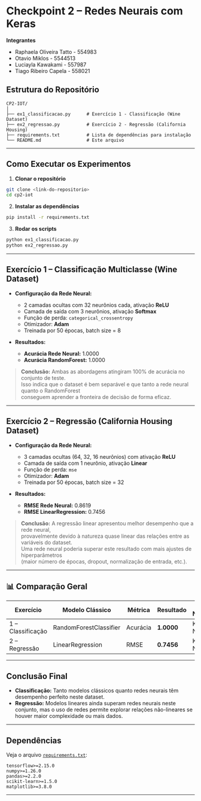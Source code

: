 #  Checkpoint 2 – Redes Neurais com Keras
  **Integrantes**
- Raphaela Oliveira Tatto - 554983
- Otavio Miklos - 5544513
- Luciayla Kawakami - 557987
- Tiago Ribeiro Capela - 558021
##  Estrutura do Repositório

```
CP2-IOT/
│
├── ex1_classificacao.py      # Exercício 1 - Classificação (Wine Dataset)
├── ex2_regressao.py          # Exercício 2 - Regressão (California Housing)
├── requirements.txt          # Lista de dependências para instalação
└── README.md                 # Este arquivo
```

---

##  Como Executar os Experimentos

1. **Clonar o repositório**
```bash
git clone <link-do-repositorio>
cd cp2-iot
```

2. **Instalar as dependências**
```bash
pip install -r requirements.txt
```

3. **Rodar os scripts**
```bash
python ex1_classificacao.py
python ex2_regressao.py
```

---

##  Exercício 1 – Classificação Multiclasse (Wine Dataset)

- **Configuração da Rede Neural:**
  - 2 camadas ocultas com 32 neurônios cada, ativação **ReLU**
  - Camada de saída com 3 neurônios, ativação **Softmax**
  - Função de perda: `categorical_crossentropy`
  - Otimizador: **Adam**
  - Treinada por 50 épocas, batch size = 8

- **Resultados:**
  - **Acurácia Rede Neural:** 1.0000
  - **Acurácia RandomForest:** 1.0000

> **Conclusão:** Ambas as abordagens atingiram 100% de acurácia no conjunto de teste.  
> Isso indica que o dataset é bem separável e que tanto a rede neural quanto o RandomForest  
> conseguem aprender a fronteira de decisão de forma eficaz.

---

##  Exercício 2 – Regressão (California Housing Dataset)

- **Configuração da Rede Neural:**
  - 3 camadas ocultas (64, 32, 16 neurônios) com ativação **ReLU**
  - Camada de saída com 1 neurônio, ativação **Linear**
  - Função de perda: `mse`
  - Otimizador: **Adam**
  - Treinada por 50 épocas, batch size = 32

- **Resultados:**
  - **RMSE Rede Neural:** 0.8619
  - **RMSE LinearRegression:** 0.7456

> **Conclusão:** A regressão linear apresentou melhor desempenho que a rede neural,  
> provavelmente devido à natureza quase linear das relações entre as variáveis do dataset.  
> Uma rede neural poderia superar este resultado com mais ajustes de hiperparâmetros  
> (maior número de épocas, dropout, normalização de entrada, etc.).

---

## 📊 Comparação Geral

| Exercício | Modelo Clássico      | Métrica  | Resultado | Rede Neural | Resultado |
|----------|---------------------|---------|-----------|------------|-----------|
| 1 – Classificação | RandomForestClassifier | Acurácia | **1.0000** | Keras NN | **1.0000** |
| 2 – Regressão     | LinearRegression      | RMSE     | **0.7456** | Keras NN | 0.8619 |

---

##  Conclusão Final
- **Classificação:** Tanto modelos clássicos quanto redes neurais têm desempenho perfeito neste dataset.
- **Regressão:** Modelos lineares ainda superam redes neurais neste conjunto, mas o uso de redes permite explorar relações não-lineares se houver maior complexidade ou mais dados.

---

##  Dependências

Veja o arquivo [`requirements.txt`](./requirements.txt):

```
tensorflow>=2.15.0
numpy>=1.26.0
pandas>=2.2.0
scikit-learn>=1.5.0
matplotlib>=3.8.0
```

---

